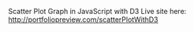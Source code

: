 





Scatter Plot Graph in JavaScript with D3
Live site here: http://portfoliopreview.com/scatterPlotWithD3
